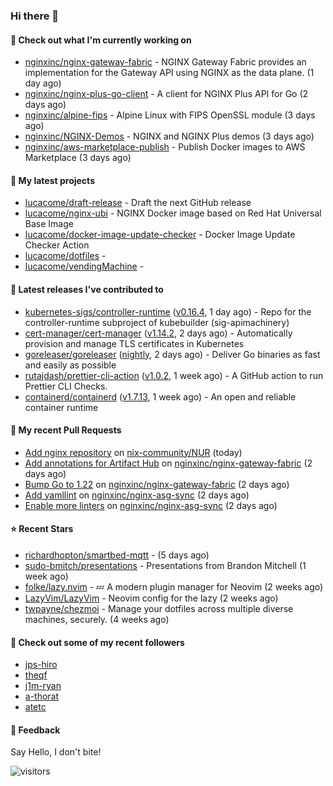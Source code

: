 ### Hi there 👋

#### 👷 Check out what I'm currently working on

- [nginxinc/nginx-gateway-fabric](https://github.com/nginxinc/nginx-gateway-fabric) - NGINX Gateway Fabric provides an implementation for the Gateway API using NGINX as the data plane. (1 day ago)
- [nginxinc/nginx-plus-go-client](https://github.com/nginxinc/nginx-plus-go-client) - A client for NGINX Plus API for Go (2 days ago)
- [nginxinc/alpine-fips](https://github.com/nginxinc/alpine-fips) - Alpine Linux with FIPS OpenSSL module (3 days ago)
- [nginxinc/NGINX-Demos](https://github.com/nginxinc/NGINX-Demos) - NGINX and NGINX Plus demos (3 days ago)
- [nginxinc/aws-marketplace-publish](https://github.com/nginxinc/aws-marketplace-publish) - Publish Docker images to AWS Marketplace (3 days ago)

#### 🌱 My latest projects

- [lucacome/draft-release](https://github.com/lucacome/draft-release) - Draft the next GitHub release
- [lucacome/nginx-ubi](https://github.com/lucacome/nginx-ubi) - NGINX Docker image based on Red Hat Universal Base Image
- [lucacome/docker-image-update-checker](https://github.com/lucacome/docker-image-update-checker) - Docker Image Update Checker Action
- [lucacome/dotfiles](https://github.com/lucacome/dotfiles) - 
- [lucacome/vendingMachine](https://github.com/lucacome/vendingMachine) - 

#### 🔭 Latest releases I've contributed to

- [kubernetes-sigs/controller-runtime](https://github.com/kubernetes-sigs/controller-runtime) ([v0.16.4](https://github.com/kubernetes-sigs/controller-runtime/releases/tag/v0.16.4), 1 day ago) - Repo for the controller-runtime subproject of kubebuilder (sig-apimachinery)
- [cert-manager/cert-manager](https://github.com/cert-manager/cert-manager) ([v1.14.2](https://github.com/cert-manager/cert-manager/releases/tag/v1.14.2), 2 days ago) - Automatically provision and manage TLS certificates in Kubernetes
- [goreleaser/goreleaser](https://github.com/goreleaser/goreleaser) ([nightly](https://github.com/goreleaser/goreleaser/releases/tag/nightly), 2 days ago) - Deliver Go binaries as fast and easily as possible
- [rutajdash/prettier-cli-action](https://github.com/rutajdash/prettier-cli-action) ([v1.0.2](https://github.com/rutajdash/prettier-cli-action/releases/tag/v1.0.2), 1 week ago) - A GitHub action to run Prettier CLI Checks.
- [containerd/containerd](https://github.com/containerd/containerd) ([v1.7.13](https://github.com/containerd/containerd/releases/tag/v1.7.13), 1 week ago) - An open and reliable container runtime

#### 🔨 My recent Pull Requests

- [Add nginx repository](https://github.com/nix-community/NUR/pull/660) on [nix-community/NUR](https://github.com/nix-community/NUR) (today)
- [Add annotations for Artifact Hub](https://github.com/nginxinc/nginx-gateway-fabric/pull/1554) on [nginxinc/nginx-gateway-fabric](https://github.com/nginxinc/nginx-gateway-fabric) (2 days ago)
- [Bump Go to 1.22](https://github.com/nginxinc/nginx-gateway-fabric/pull/1553) on [nginxinc/nginx-gateway-fabric](https://github.com/nginxinc/nginx-gateway-fabric) (2 days ago)
- [Add yamllint](https://github.com/nginxinc/nginx-asg-sync/pull/521) on [nginxinc/nginx-asg-sync](https://github.com/nginxinc/nginx-asg-sync) (2 days ago)
- [Enable more linters](https://github.com/nginxinc/nginx-asg-sync/pull/520) on [nginxinc/nginx-asg-sync](https://github.com/nginxinc/nginx-asg-sync) (2 days ago)

#### ⭐ Recent Stars

- [richardhopton/smartbed-mqtt](https://github.com/richardhopton/smartbed-mqtt) -  (5 days ago)
- [sudo-bmitch/presentations](https://github.com/sudo-bmitch/presentations) - Presentations from Brandon Mitchell (1 week ago)
- [folke/lazy.nvim](https://github.com/folke/lazy.nvim) - 💤 A modern plugin manager for Neovim (2 weeks ago)
- [LazyVim/LazyVim](https://github.com/LazyVim/LazyVim) - Neovim config for the lazy (2 weeks ago)
- [twpayne/chezmoi](https://github.com/twpayne/chezmoi) - Manage your dotfiles across multiple diverse machines, securely. (4 weeks ago)

#### 👯 Check out some of my recent followers

- [jps-hiro](https://github.com/jps-hiro)
- [theqf](https://github.com/theqf)
- [j1m-ryan](https://github.com/j1m-ryan)
- [a-thorat](https://github.com/a-thorat)
- [atetc](https://github.com/atetc)

#### 💬 Feedback

Say Hello, I don't bite!

![visitors](https://visitor-badge.laobi.icu/badge?page_id=lucacome.visitor-badge)
#
